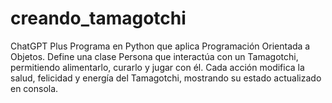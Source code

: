 # creando_tamagotchi
ChatGPT Plus  Programa en Python que aplica Programación Orientada a Objetos. Define una clase Persona que interactúa con un Tamagotchi, permitiendo alimentarlo, curarlo y jugar con él. Cada acción modifica la salud, felicidad y energía del Tamagotchi, mostrando su estado actualizado en consola.
